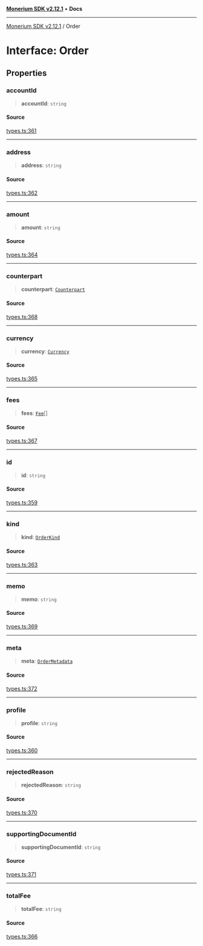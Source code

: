 [**Monerium SDK v2.12.1**](../README.md) • **Docs**

---

[Monerium SDK v2.12.1](../README.md) / Order

# Interface: Order

## Properties

### accountId

> **accountId**: `string`

#### Source

[types.ts:361](https://github.com/monerium/js-monorepo/blob/510d89096a606a615f5ce0c00a69ec9c89563e68/packages/sdk/src/types.ts#L361)

---

### address

> **address**: `string`

#### Source

[types.ts:362](https://github.com/monerium/js-monorepo/blob/510d89096a606a615f5ce0c00a69ec9c89563e68/packages/sdk/src/types.ts#L362)

---

### amount

> **amount**: `string`

#### Source

[types.ts:364](https://github.com/monerium/js-monorepo/blob/510d89096a606a615f5ce0c00a69ec9c89563e68/packages/sdk/src/types.ts#L364)

---

### counterpart

> **counterpart**: [`Counterpart`](Counterpart.md)

#### Source

[types.ts:368](https://github.com/monerium/js-monorepo/blob/510d89096a606a615f5ce0c00a69ec9c89563e68/packages/sdk/src/types.ts#L368)

---

### currency

> **currency**: [`Currency`](../enumerations/Currency.md)

#### Source

[types.ts:365](https://github.com/monerium/js-monorepo/blob/510d89096a606a615f5ce0c00a69ec9c89563e68/packages/sdk/src/types.ts#L365)

---

### fees

> **fees**: [`Fee`](Fee.md)[]

#### Source

[types.ts:367](https://github.com/monerium/js-monorepo/blob/510d89096a606a615f5ce0c00a69ec9c89563e68/packages/sdk/src/types.ts#L367)

---

### id

> **id**: `string`

#### Source

[types.ts:359](https://github.com/monerium/js-monorepo/blob/510d89096a606a615f5ce0c00a69ec9c89563e68/packages/sdk/src/types.ts#L359)

---

### kind

> **kind**: [`OrderKind`](../enumerations/OrderKind.md)

#### Source

[types.ts:363](https://github.com/monerium/js-monorepo/blob/510d89096a606a615f5ce0c00a69ec9c89563e68/packages/sdk/src/types.ts#L363)

---

### memo

> **memo**: `string`

#### Source

[types.ts:369](https://github.com/monerium/js-monorepo/blob/510d89096a606a615f5ce0c00a69ec9c89563e68/packages/sdk/src/types.ts#L369)

---

### meta

> **meta**: [`OrderMetadata`](OrderMetadata.md)

#### Source

[types.ts:372](https://github.com/monerium/js-monorepo/blob/510d89096a606a615f5ce0c00a69ec9c89563e68/packages/sdk/src/types.ts#L372)

---

### profile

> **profile**: `string`

#### Source

[types.ts:360](https://github.com/monerium/js-monorepo/blob/510d89096a606a615f5ce0c00a69ec9c89563e68/packages/sdk/src/types.ts#L360)

---

### rejectedReason

> **rejectedReason**: `string`

#### Source

[types.ts:370](https://github.com/monerium/js-monorepo/blob/510d89096a606a615f5ce0c00a69ec9c89563e68/packages/sdk/src/types.ts#L370)

---

### supportingDocumentId

> **supportingDocumentId**: `string`

#### Source

[types.ts:371](https://github.com/monerium/js-monorepo/blob/510d89096a606a615f5ce0c00a69ec9c89563e68/packages/sdk/src/types.ts#L371)

---

### totalFee

> **totalFee**: `string`

#### Source

[types.ts:366](https://github.com/monerium/js-monorepo/blob/510d89096a606a615f5ce0c00a69ec9c89563e68/packages/sdk/src/types.ts#L366)
